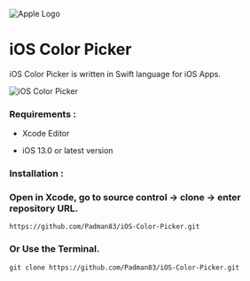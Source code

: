 ![Apple Logo](https://user-images.githubusercontent.com/45048950/73131198-bca1e580-4041-11ea-8f8d-ebfd844f0e64.png) 

# iOS Color Picker

iOS Color Picker is written in Swift language for iOS Apps.

![iOS Color Picker](https://user-images.githubusercontent.com/45048950/74106615-61283980-4ba3-11ea-969c-9f1923bee626.gif)

### Requirements :

* Xcode Editor

* iOS 13.0 or latest version

### Installation :

### Open in Xcode, go to source control -> clone -> enter repository URL.

```
https://github.com/Padman83/iOS-Color-Picker.git
```

### Or Use the Terminal.

```
git clone https://github.com/Padman83/iOS-Color-Picker.git
```

